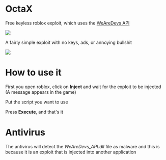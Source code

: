 # OctaX
Free keyless roblox exploit, which uses the <a href="https://wearedevs.net/d/Exploit%20API">WeAreDevs API</a>

<img src="https://i.imgur.com/wsBTDSp.png">

A fairly simple exploit with no keys, ads, or annoying bullshit

<img src="https://i.imgur.com/HRjuabU.png">

# How to use it

First you open roblox, click on **Inject** and wait for the exploit to be injected (A message appears in the game)

Put the script you want to use 

Press **Execute**, and that's it

# Antivirus

The antivirus will detect the *WeAreDevs_API.dll* file as malware and this is because it is an exploit that is injected into another application
